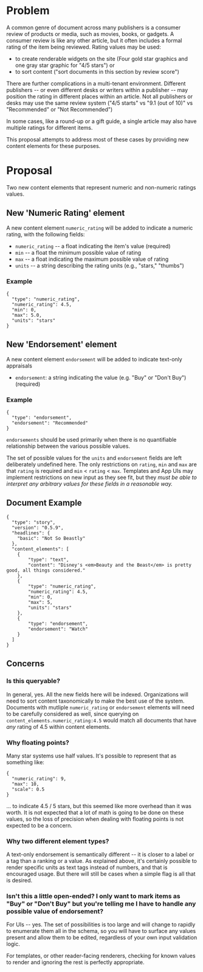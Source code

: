 # Problem

A common genre of document across many publishers is a consumer review of products or media, such as movies, books, or gadgets. A consumer review is like any other article, but it often includes a formal rating of the item being reviewed. Rating values may be used:
* to create renderable widgets on the site (Four gold star graphics and one gray star graphic for "4/5 stars") or
* to sort content ("sort documents in this section by review score")

There are further complications in a multi-tenant environment. Different publishers -- or even different desks or writers within a publisher -- may position the rating in different places within an article. Not all publishers or desks may use the same review system ("4/5 starts" vs "9.1 (out of 10)" vs "Recommended" or "Not Recommended")

In some cases, like a round-up or a gift guide, a single article may also have multiple ratings for different items.

This proposal attempts to address most of these cases by providing new content elements for these purposes.

# Proposal

Two new content elements that represent numeric and non-numeric ratings values.

## New 'Numeric Rating' element

A new content element `numeric_rating` will be added to indicate a numeric rating, with the following fields:

* `numeric_rating` -- a float indicating the item's value (required)
* `min` -- a float the minimum possible value of rating
* `max` -- a float indicating the maximum possible value of rating
* `units` -- a string describing the rating units (e.g., "stars," "thumbs")

### Example
```
{
  "type": "numeric_rating",
  "numeric_rating": 4.5,
  "min": 0,
  "max": 5.0,
  "units": "stars"
}
```

## New 'Endorsement' element

A new content element `endorsement` will be added to indicate text-only appraisals

* `endorsement`: a string indicating the value (e.g. "Buy" or "Don't Buy") (required)


### Example
```
{
  "type": "endorsement",
  "endorsement": "Recommended"
}
```

`endorsements` should be used primarily when there is no quantifiable relationship between the various possible values.

The set of possible values for the `units` and `endorsement` fields are left deliberately undefined here.  The only restrictions on `rating`, `min` and `max` are that `rating` is required and `min` < `rating` < `max`. Templates and App UIs may implement restrictions on new input as they see fit, but they *must be able to interpret any arbitrary values for these fields in a reasonable way.*


## Document Example

```
{
  "type": "story",
  "version": "0.5.9",
  "headlines": {
    "basic": "Not So Beastly"
  },
  "content_elements": [
    {
        "type": "text",
        "content": "Disney's <em>Beauty and the Beast</em> is pretty good, all things considered."
    },
    {
        "type": "numeric_rating",
        "numeric_rating": 4.5,
        "min": 0,
        "max": 5,
        "units": "stars"
    },
    {
        "type": "endorsement",
        "endorsement": "Watch"
    }
  ]
}
```

## Concerns


### Is this queryable?

In general, yes.  All the new fields here will be indexed. Organizations will need to sort content taxonomically to make the best use of the system.  Documents with mutliple `numeric_rating` or `endorsement` elements will need to be carefully considered as well, since querying on `content_elements.numeric_rating:4.5` would match all documents that have *any* rating of 4.5 within content elements.


### Why floating points?

Many star systems use half values.  It's possible to represent that as something like:

```
{
  "numeric_rating": 9,
  "max": 10,
  "scale": 0.5
}
```
... to indicate 4.5 / 5 stars, but this seemed like more overhead than it was worth.  It is not expected that a lot of math is going to be done on these values, so the loss of precision when dealing with floating points is not expected to be a concern.


### Why two different element types?

A text-only endorsement is semantically different -- it is closer to a label or a tag than a ranking or a value. As explained above, it's certainly possible to render specific units as text tags instead of numbers, and that is encouraged usage.  But there will still be cases when a simple flag is all that is desired.


### Isn't this a little open-ended? I only want to mark items as "Buy" or "Don't Buy" but you're telling me I have to handle any possible value of endorsement?

For UIs -- yes. The set of possibilities is too large and will change to rapidly to enumerate them all in the schema, so you will have to surface any values present and allow them to be edited, regardless of your own input validation logic.

For templates, or other reader-facing renderers, checking for known values to render and ignoring the rest is perfectly appropriate.
